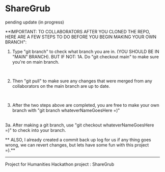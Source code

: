 # ShareGrub
pending update (in progress)

**IMPORTANT: TO  COLLABORATORS AFTER YOU CLONED THE REPO, HERE ARE A FEW STEPS TO DO BEFORE YOU BEGIN MAKING YOUR OWN BRANCH":

1. Type "git branch" to check what branch you are in. (YOU SHOULD BE IN  "MAIN" BRANCH). BUT IF NOT:
    1A. Do "git checkout main" to make sure you're on main branch.
    
<br>
    
    
2. Then "git pull" to make sure any changes that were merged from any collaborators on the main branch are up to date.


<br>


3. After the two steps above are completed, you are free to make your own branch with "git branch whateverNameGoesHere =)"

<br>
  3a. After making a git branch, use "git checkout whateverNameGoesHere =)" to check into your branch.
  


** ALSO, I already created a commit back up log for us if any thing goes wrong, we can revert changes, but lets have some fun with this project =).**
________________________________________________________________________________________________________________________________
Project for Humanities Hackathon project : ShareGrub
